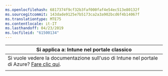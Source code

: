 ```yaml
---
ms.openlocfilehash: 6817374f9cf32b3faf000faf4e54ec513e80132f
ms.sourcegitcommit: 143dade9125e7b5173ca2a3a902bcd6f4b14067f
ms.translationtype: MTE75
ms.contentlocale: it-IT
ms.lasthandoff: 04/23/2019
ms.locfileid: "61500134"
---
```

|                            Si applica a: Intune nel portale classico                            |
|------------------------------------------------------------------------------------------------|
| Si vuole vedere la documentazione sull'uso di Intune nel portale di Azure? [Fare clic qui](/intune/what-is-intune). |
|                                                                                                |


